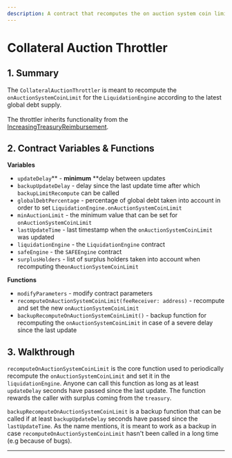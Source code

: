 ```yaml
---
description: A contract that recomputes the on auction system coin limit
---
```


# Collateral Auction Throttler

## 1. Summary <a href="1-introduction-summary" id="1-introduction-summary"></a>

The `CollateralAuctionThrottler` is meant to recompute the `onAuctionSystemCoinLimit` for the `LiquidationEngine` according to the latest global debt supply.\
\
The throttler inherits functionality from the [IncreasingTreasuryReimbursement](https://docs.reflexer.finance/system-contracts/sustainability-module/increasing-treasury-reimbursement).

## 2. Contract Variables & Functions <a href="2-contract-details" id="2-contract-details"></a>

**Variables**

* `updateDelay`** - **minimum** **delay between updates
* `backupUpdateDelay` - delay since the last update time after which `backupLimitRecompute` can be called
* `globalDebtPercentage` - percentage of global debt taken into account in order to set `LiquidationEngine.onAuctionSystemCoinLimit`
* `minAuctionLimit` - the minimum value that can be set for `onAuctionSystemCoinLimit`
* `lastUpdateTime` - last timestamp when the `onAuctionSystemCoinLimit` was updated
* `liquidationEngine` - the `LiquidationEngine` contract
* `safeEngine` - the `SAFEEngine` contract
* `surplusHolders` - list of surplus holders taken into account when recomputing the`onAuctionSystemCoinLimit`

**Functions**

* `modifyParameters` - modify contract parameters
* `recomputeOnAuctionSystemCoinLimit(feeReceiver: address)` - recompute and set the new `onAuctionSystemCoinLimit`
* `backupRecomputeOnAuctionSystemCoinLimit()` - backup function for recomputing the `onAuctionSystemCoinLimit` in case of a severe delay since the last update

## 3. Walkthrough <a href="2-contract-details" id="2-contract-details"></a>

`recomputeOnAuctionSystemCoinLimit` is the core function used to periodically recompute the `onAuctionSystemCoinLimit` and set it in the `liquidationEngine`. Anyone can call this function as long as at least `updateDelay` seconds have passed since the last update. The function rewards the caller with surplus coming from the `treasury`.

`backupRecomputeOnAuctionSystemCoinLimit` is a backup function that can be called if at least `backupUpdateDelay` seconds have passed since the `lastUpdateTime`. As the name mentions, it is meant to work as a backup in case `recomputeOnAuctionSystemCoinLimit` hasn't been called in a long time (e.g because of bugs).

****
